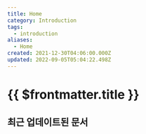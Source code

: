 ```yaml
---
title: Home
category: Introduction
tags:
  - introduction
aliases:
  - Home
created: 2021-12-30T04:06:00.000Z
updated: 2022-09-05T05:04:22.498Z
---
```


# {{ $frontmatter.title }}

## 최근 업데이트된 문서

<LatestDocs docType="journal" />
